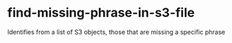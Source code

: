 # find-missing-phrase-in-s3-file
Identifies from a list of S3 objects, those that are missing a specific phrase
